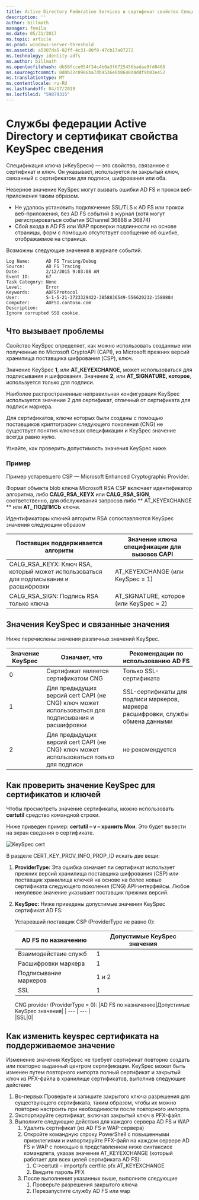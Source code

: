 ```yaml
---
title: Active Directory Federation Services и сертификат свойство Спецификация ключа сведения
description: ''
author: billmath
manager: femila
ms.date: 05/31/2017
ms.topic: article
ms.prod: windows-server-threshold
ms.assetid: a5307da5-02ff-4c31-80f0-47cb17a87272
ms.technology: identity-adfs
ms.author: billmath
ms.openlocfilehash: db58fcce054f34c4b0a3f6725456badae9fd0468
ms.sourcegitcommit: 0d0b32c8986ba7db9536e0b8648d4ddf9b03e452
ms.translationtype: MT
ms.contentlocale: ru-RU
ms.lasthandoff: 04/17/2019
ms.locfileid: "59879315"
---
```

# <a name="ad-fs-and-certificate-keyspec-property-information"></a>Службы федерации Active Directory и сертификат свойства KeySpec сведения
Спецификация ключа («KeySpec») — это свойство, связанное с сертификат и ключ. Он указывает, используется ли закрытый ключ, связанный с сертификатом для подписи, шифрования или оба.   

Неверное значение KeySpec могут вызвать ошибки AD FS и прокси веб-приложения таким образом.


- Не удалось установить подключение SSL/TLS к AD FS или прокси веб-приложения, без AD FS событий в журнал (хотя могут регистрироваться события SChannel 36888 и 36874)
- Сбой входа в AD FS или WAP проверки подлинности на основе страницы, форм с помощью отсутствует сообщение об ошибке, отображаемое на странице.

Возможны следующие значения в журнале событий.

    Log Name:      AD FS Tracing/Debug
    Source:        AD FS Tracing
    Date:          2/12/2015 9:03:08 AM
    Event ID:      67
    Task Category: None
    Level:         Error
    Keywords:      ADFSProtocol
    User:          S-1-5-21-3723329422-3858836549-556620232-1580884
    Computer:      ADFS1.contoso.com
    Description:
    Ignore corrupted SSO cookie.

## <a name="what-causes-the-problem"></a>Что вызывает проблемы
Свойство KeySpec определяет, как можно использовать созданные или полученные по Microsoft CryptoAPI (CAPI), из Microsoft прежних версий хранилища поставщика шифрования (CSP), ключ.

Значение KeySpec **1**, или **AT_KEYEXCHANGE**, может использоваться для подписывания и шифрования.  Значение **2**, или **AT_SIGNATURE, которое**, используется только для подписи.

Наиболее распространенные неправильная конфигурация KeySpec используется значение 2 для сертификат, отличный от сертификата для подписи маркера.  

Для сертификатов, ключи которых были созданы с помощью поставщиков криптографии следующего поколения (CNG) не существует понятия ключевых спецификации и KeySpec значение всегда равно нулю.

Узнайте, как проверить допустимость значения KeySpec ниже. 

### <a name="example"></a>Пример
Пример устаревшего CSP — Microsoft Enhanced Cryptographic Provider. 

Формат объекта blob ключа Microsoft RSA CSP включает идентификатор алгоритма, либо **CALG_RSA_KEYX** или **CALG_RSA_SIGN**, соответственно, для обслуживания запросов либо ** AT_KEYEXCHANGE ** или **AT_ ПОДПИСЬ** ключи.
  
Идентификаторы ключей алгоритм RSA сопоставляются KeySpec значения следующим образом

| Поставщик поддерживается алгоритм| Значение ключа спецификации для вызовов CAPI |
| --- | --- |
|CALG_RSA_KEYX: Ключ RSA, который может использоваться для подписывания и расшифровки| AT_KEYEXCHANGE (или KeySpec = 1)|
CALG_RSA_SIGN: Подпись RSA только ключа |AT_SIGNATURE, которое (или KeySpec = 2)|

## <a name="keyspec-values-and-associated-meanings"></a>Значения KeySpec и связанные значения
Ниже перечислены значения различных значений KeySpec.

|Значение KeySpec|Означает, что|Рекомендации по использованию AD FS|
| --- | --- | --- |
|0|Сертификат является сертификатом CNG|Только SSL-сертификата|
|1|Для предыдущих версий cert CAPI (не CNG) ключ может использоваться для подписывания и расшифровки|    SSL-сертификаты для подписи маркеров, маркера расшифровки, службы обмена данными|
|2|Для предыдущих версий cert CAPI (не CNG) ключ может использоваться только для подписи|не рекомендуется|

## <a name="how-to-check-the-keyspec-value-for-your-certificates--keys"></a>Как проверить значение KeySpec для сертификатов и ключей
Чтобы просмотреть значение сертификаты, можно использовать **certutil** средство командной строки.  

Ниже приведен пример: **certutil – v – хранить Мои**.  Это будет вывести на экран сведения о сертификате.

![KeySpec cert](media/AD-FS-and-KeySpec-Property/keyspec1.png)

В разделе CERT_KEY_PROV_INFO_PROP_ID искать две вещи:


1. **ProviderType:** Эта ошибка означает ли сертификат использует прежних версий хранилища поставщика шифрования (CSP) или поставщик хранилища ключей на основе на более новые сертификата следующего поколения (CNG) API-интерфейсы.  Любое ненулевое значение указывает поставщик прежних версий.
2.  **KeySpec:** Ниже приведены допустимые значения KeySpec сертификат AD FS:

    Устаревший поставщик CSP (ProviderType не равно 0):
    
    |AD FS по назначению|Допустимые KeySpec значения|
    | --- | --- |
    |Взаимодействие служб|1|
    |Расшифровки маркера|1|
    |Подписывание маркеров|1 и 2|
    |SSL|1|

    CNG provider (ProviderType = 0):
    |AD FS по назначению|Допустимые KeySpec значения|
    | --- | --- |   
    |SSL|0|

## <a name="how-to-change-the-keyspec-for-your-certificate-to-a-supported-value"></a>Как изменить keyspec сертификата на поддерживаемое значение
Изменение значения KeySpec не требует сертификат повторно создать или повторно выданный центром сертификации.  KeySpec может быть изменен путем повторного импорта полный сертификат и закрытый ключ из PFX-файла в хранилище сертификатов, выполнив следующие действия:


1. Во-первых Проверьте и запишите закрытого ключа разрешения для существующего сертификата, таким образом, чтобы их можно повторно настроить при необходимости после повторного импорта.
2. Экспортируйте сертификат, включая закрытый ключ в PFX-файл.
3. Выполните следующие действия для каждого сервера AD FS и WAP
    1. Удалить сертификат (из AD FS и WAP-сервера)
    2. Откройте командную строку PowerShell с повышенными привилегиями и импортируйте PFX-файл на каждом сервере AD FS и WAP с помощью в представленном ниже синтаксисе командлета, указав значение AT_KEYEXCHANGE (который работает для всех целей сертификата AD FS):
        1. C:\>certutil – importpfx certfile.pfx AT_KEYEXCHANGE
        2. Введите пароль PFX
    3. После выполнения указанных выше, выполните следующие
        1. Проверьте разрешения закрытого ключа
        2. Перезапустите службу AD FS или wap





